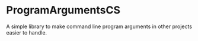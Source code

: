 ProgramArgumentsCS
==================

A simple library to make command line program arguments in other projects easier to handle.
